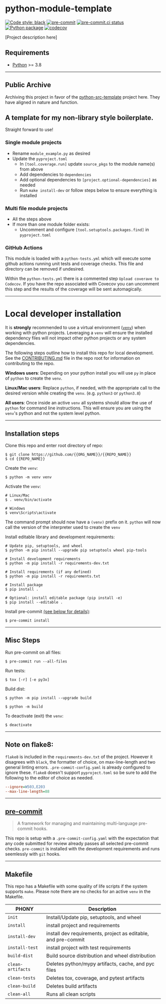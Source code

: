 # python-module-template

[![Code style: black](https://img.shields.io/badge/code%20style-black-000000.svg)](https://github.com/psf/black)
[![pre-commit](https://img.shields.io/badge/pre--commit-enabled-brightgreen?logo=pre-commit&logoColor=white)](https://github.com/pre-commit/pre-commit)
[![pre-commit.ci status](https://results.pre-commit.ci/badge/github/Preocts/python-module-template/main.svg)](https://results.pre-commit.ci/latest/github/Preocts/python-module-template/main)
[![Python package](https://github.com/Preocts/python-module-template/actions/workflows/python-tests.yml/badge.svg?branch=main)](https://github.com/Preocts/python-module-template/actions/workflows/python-tests.yml)
[![codecov](https://codecov.io/gh/Preocts/python-module-template/branch/main/graph/badge.svg?token=sn79oOaqRI)](https://codecov.io/gh/Preocts/python-module-template)

[Project description here]

## Requirements

- [Python](https://python.org) >= 3.8

---

## Public Archive

Archiving this project in favor of the
[python-src-template](https://github.com/Preocts/python-src-template) project
here. They have aligned in nature and function.


## A template for my non-library style boilerplate.

Straight forward to use!

### Single module projects

- Rename `module_example.py` as desired
- Update the `pyproject.toml`
  - In `[tool.coverage.run]` update `source_pkgs` to the module name(s) from
    above
  - Add dependencies to `dependencies`
  - Add optional dependencies to `[project.optional-dependencies]` as needed
  - Run `make install-dev` or follow steps below to ensure everything is installed


### Multi file module projects

- All the steps above
- If more than one module folder exists:
  - Uncomment and configure `[tool.setuptools.packages.find]` in `pyproject.toml`

### GitHub Actions

This module is loaded with a `python-tests.yml` which will execute some github
actions running unit tests and coverage checks. This file and directory can be
removed if undesired.

Within the `python-tests.yml` there is a commented step `Upload coverave to
Codecov`.  If you have the repo associated with Covecov you can uncomment this
step and the results of the coverage will be sent automagically.

---

# Local developer installation

It is **strongly** recommended to use a virtual environment
([`venv`](https://docs.python.org/3/library/venv.html)) when working with python
projects. Leveraging a `venv` will ensure the installed dependency files will
not impact other python projects or any system dependencies.

The following steps outline how to install this repo for local development. See
the [CONTRIBUTING.md](CONTRIBUTING.md) file in the repo root for information on
contributing to the repo.

**Windows users**: Depending on your python install you will use `py` in place
of `python` to create the `venv`.

**Linux/Mac users**: Replace `python`, if needed, with the appropriate call to
the desired version while creating the `venv`. (e.g. `python3` or `python3.8`)

**All users**: Once inside an active `venv` all systems should allow the use of
`python` for command line instructions. This will ensure you are using the
`venv`'s python and not the system level python.

---

## Installation steps

Clone this repo and enter root directory of repo:

```console
$ git clone https://github.com/{{ORG_NAME}}/{{REPO_NAME}}
$ cd {{REPO_NAME}}
```

Create the `venv`:

```console
$ python -m venv venv
```

Activate the `venv`:

```console
# Linux/Mac
$ . venv/bin/activate

# Windows
$ venv\Scripts\activate
```

The command prompt should now have a `(venv)` prefix on it. `python` will now
call the version of the interpreter used to create the `venv`

Install editable library and development requirements:

```console
# Update pip, setuptools, and wheel
$ python -m pip install --upgrade pip setuptools wheel pip-tools

# Install development requirements
$ python -m pip install -r requirements-dev.txt

# Install requirements (if any defined)
$ python -m pip install -r requirements.txt

# Install package
$ pip install .

# Optional: install editable package (pip install -e)
$ pip install --editable .
```

Install pre-commit [(see below for details)](#pre-commit):

```console
$ pre-commit install
```

---

## Misc Steps

Run pre-commit on all files:

```console
$ pre-commit run --all-files
```

Run tests:

```console
$ tox [-r] [-e py3x]
```

Build dist:

```console
$ python -m pip install --upgrade build

$ python -m build
```

To deactivate (exit) the `venv`:

```console
$ deactivate
```

---

## Note on flake8:

`flake8` is included in the `requirements-dev.txt` of the project. However it
disagrees with `black`, the formatter of choice, on max-line-length and two
general linting errors. `.pre-commit-config.yaml` is already configured to
ignore these. `flake8` doesn't support `pyproject.toml` so be sure to add the
following to the editor of choice as needed.

```ini
--ignore=W503,E203
--max-line-length=88
```

---

## [pre-commit](https://pre-commit.com)

> A framework for managing and maintaining multi-language pre-commit hooks.

This repo is setup with a `.pre-commit-config.yaml` with the expectation that
any code submitted for review already passes all selected pre-commit checks.
`pre-commit` is installed with the development requirements and runs seemlessly
with `git` hooks.

---

## Makefile

This repo has a Makefile with some quality of life scripts if the system
supports `make`.  Please note there are no checks for an active `venv` in the
Makefile.

| PHONY             | Description                                                   |
| ----------------- | ------------------------------------------------------------- |
| `init`            | Install/Update pip, setuptools, and wheel                     |
| `install`         | install project and requirements                              |
| `install-dev`     | install dev requirements, project as editable, and pre-commit |
| `install-test`    | install project with test requirements                        |
| `build-dist`      | Build source distribution and wheel distribution              |
| `clean-artifacts` | Deletes python/mypy artifacts, cache, and pyc files           |
| `clean-tests`     | Deletes tox, coverage, and pytest artifacts                   |
| `clean-build`     | Deletes build artifacts                                       |
| `clean-all`       | Runs all clean scripts                                        |

